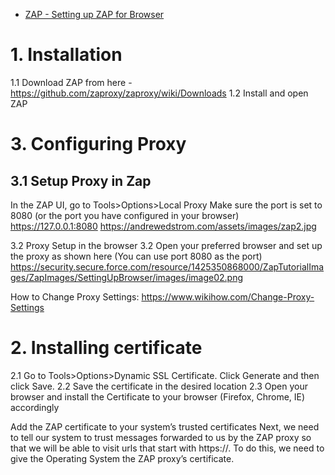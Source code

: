 
* [ZAP - Setting up ZAP for Browser](https://www.youtube.com/watch?time_continue=132&v=Uin07SHkQTE)

# 1. Installation
1.1 Download ZAP from here - https://github.com/zaproxy/zaproxy/wiki/Downloads
1.2 Install and open ZAP  


# 3. Configuring Proxy
## 3.1 Setup Proxy in Zap

In the ZAP UI, go to Tools>Options>Local Proxy
Make sure the port is set to 8080 (or the port you have configured in your browser)
https://127.0.0.1:8080
https://andrewedstrom.com/assets/images/zap2.jpg

3.2 Proxy Setup in the browser
3.2 Open your preferred browser and set up the proxy as shown here (You can use port 8080 as the port)
https://security.secure.force.com/resource/1425350868000/ZapTutorialImages/ZapImages/SettingUpBrowser/images/image02.png

How to Change Proxy Settings: https://www.wikihow.com/Change-Proxy-Settings





# 2. Installing certificate
2.1 Go to Tools>Options>Dynamic SSL Certificate. Click Generate and then click Save.
2.2 Save the certificate in the desired location
2.3 Open your browser and install the Certificate to your browser (Firefox, Chrome, IE) accordingly 


Add the ZAP certificate to your system’s trusted certificates
Next, we need to tell our system to trust messages forwarded to us by the ZAP proxy so that we will be able to visit urls that start with https://. To do this, we need to give the Operating System the ZAP proxy’s certificate.
